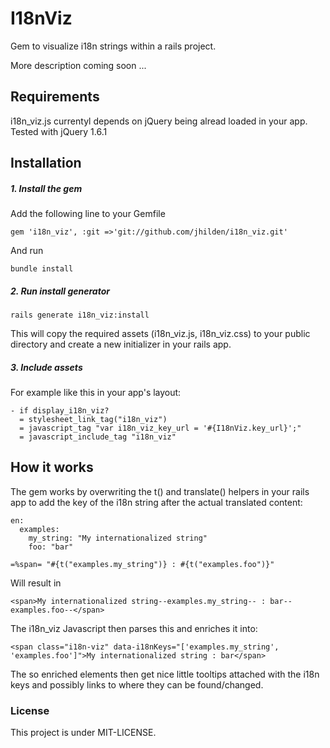 # I18nViz

Gem to visualize i18n strings within a rails project.

More description coming soon ...

## Requirements

i18n_viz.js currentyl depends on jQuery being alread loaded in your app.  Tested with jQuery 1.6.1

## Installation

##### 1. Install the gem

Add the following line to your Gemfile

    gem 'i18n_viz', :git =>'git://github.com/jhilden/i18n_viz.git'

And run

    bundle install


##### 2. Run install generator

    rails generate i18n_viz:install

This will copy the required assets (i18n_viz.js, i18n_viz.css) to your public directory and create a new initializer in your rails app.


##### 3. Include assets

For example like this in your app's layout:

    - if display_i18n_viz?
      = stylesheet_link_tag("i18n_viz")
      = javascript_tag "var i18n_viz_key_url = '#{I18nViz.key_url}';"
      = javascript_include_tag "i18n_viz"


## How it works

The gem works by overwriting the t() and translate() helpers in your rails app to add the key of the i18n string after the actual translated content:

    en:
      examples:
        my_string: "My internationalized string"
        foo: "bar"
        
    =%span= "#{t("examples.my_string")} : #{t("examples.foo")}" 
    
Will result in

    <span>My internationalized string--examples.my_string-- : bar--examples.foo--</span>
    
The i18n_viz Javascript then parses this and enriches it into:

    <span class="i18n-viz" data-i18nKeys="['examples.my_string', 'examples.foo']">My internationalized string : bar</span>
    
The so enriched elements then get nice little tooltips attached with the i18n keys and possibly links to where they can be found/changed.

### License

This project is under MIT-LICENSE.
